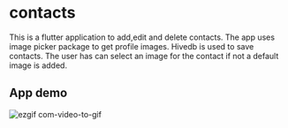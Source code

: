 # contacts
This is a flutter application to add,edit and delete contacts.
The app uses image picker package to get profile images. Hivedb is used to save contacts.
The user has can select an image for the contact if not a default image is added.

## App demo

![ezgif com-video-to-gif](https://user-images.githubusercontent.com/56069189/105570365-e6820b00-5d6e-11eb-9fec-2a0c0e3862af.gif)

